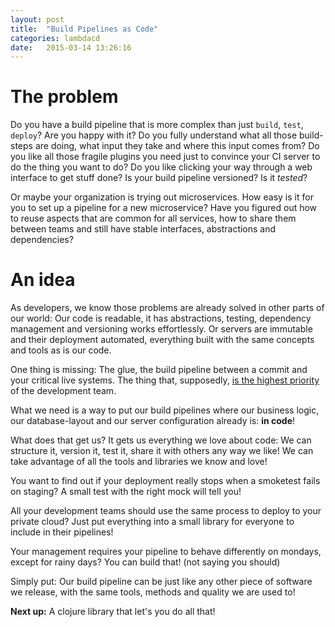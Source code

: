 ```yaml
---
layout: post
title:  "Build Pipelines as Code"
categories: lambdacd
date:   2015-03-14 13:26:16
---
```


The problem
===========

Do you have a build pipeline that is more complex than just `build`, `test`, `deploy`?
Are you happy with it? Do you fully understand what all those build-steps are doing, what input they take and where this input comes from? Do you like all those fragile plugins you need just to convince your CI server to do the thing you want to do? Do you like clicking your way through a web interface to get stuff done? Is your build pipeline versioned? Is it _tested_?

Or maybe your organization is trying out microservices. How easy is it for you to set up a pipeline for a new microservice? Have you figured out how to reuse aspects that are common for all services, how to share them between teams and still have stable interfaces, abstractions and dependencies?


An idea
=======

As developers, we know those problems are already solved in other parts of our world: Our code is readable, it has abstractions, testing, dependency management and versioning works effortlessly. Or servers are immutable and their deployment automated, everything built with the same concepts and tools as is our code. 

One thing is missing: The glue, the build pipeline between a commit and your critical live systems. The thing that, supposedly, [is the highest priority][fowler-ci-fix-immediately] of the development team. 

What we need is a way to put our build pipelines where our business logic, our database-layout and our server configuration already is: **in code**!

What does that get us? It gets us everything we love about code: We can structure it, version it, test it, share it with others any way we like! We can take advantage of all the tools and libraries we know and love!

You want to find out if your deployment really stops when a smoketest fails on staging? A small test with the right mock will tell you!

All your development teams should use the same process to deploy to your private cloud? Just put everything into a small library for everyone to include in their pipelines!

Your management requires your pipeline to behave differently on mondays, except for rainy days? You can build that! (not saying you should)

Simply put: Our build pipeline can be just like any other piece of software we release, with the same tools, methods and quality we are used to! 


**Next up:** A clojure library that let's you do all that!

[fowler-ci-fix-immediately]: http://www.martinfowler.com/articles/continuousIntegration.html#FixBrokenBuildsImmediately